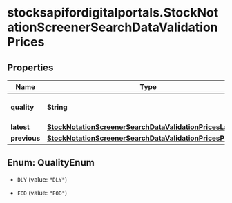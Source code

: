 # stocksapifordigitalportals.StockNotationScreenerSearchDataValidationPrices

## Properties

Name | Type | Description | Notes
------------ | ------------- | ------------- | -------------
**quality** | **String** | Quality of the price. | [optional] [default to &#39;DLY&#39;]
**latest** | [**StockNotationScreenerSearchDataValidationPricesLatest**](StockNotationScreenerSearchDataValidationPricesLatest.md) |  | [optional] 
**previous** | [**StockNotationScreenerSearchDataValidationPricesPrevious**](StockNotationScreenerSearchDataValidationPricesPrevious.md) |  | [optional] 



## Enum: QualityEnum


* `DLY` (value: `"DLY"`)

* `EOD` (value: `"EOD"`)




